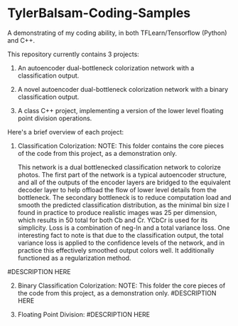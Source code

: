 # TylerBalsam-Coding-Samples

A demonstrating of my coding ability, in both TFLearn/Tensorflow (Python) and C++.

This repository currently contains 3 projects:

1. An autoencoder dual-bottleneck colorization network with a classification output.

2. A novel autoencoder dual-bottleneck colorization network with a binary classification output.

3. A class C++ project, implementing a version of the lower level floating point division operations.

Here's a brief overview of each project:

1. Classification Colorization:
NOTE: This folder contains the core pieces of the code from this project, as a demonstration only.

   This network is a dual bottlenecked classification network to colorize photos. The first part of the network is a typical autoencoder structure, and all of the outputs of the encoder layers are bridged to the equivalent decoder layer to help offload the flow of lower level details from the bottleneck. The secondary bottleneck is to reduce computation load and smooth the predicted classification distribution, as the minimal bin size I found in practice to produce realistic images was 25 per dimension, which results in 50 total for both Cb and Cr. YCbCr is used for its simplicity. Loss is a combination of neg-ln and a total variance loss. One interesting fact to note is that due to the classification output, the total variance loss is applied to the confidence levels of the network, and in practice this effectively smoothed output colors well. It additionally functioned as a regularization method. 
	
#DESCRIPTION HERE

2. Binary Classification Colorization:
   NOTE: This folder the core pieces of the code from this project, as a demonstration only. 
#DESCRIPTION HERE

3. Floating Point Division:
#DESCRIPTION HERE
